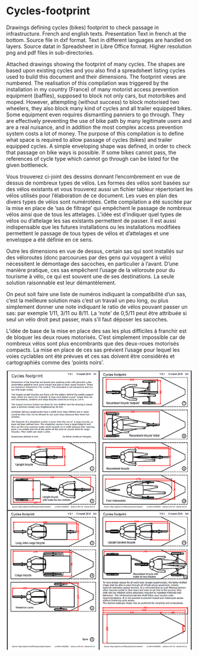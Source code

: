 # Cycles-footprint
Drawings defining cycles (bikes) footprint to check passage
in infrastructure.
French and english texts. Presentation Text in french at the bottom.
Source file in dxf format. Text in different languages are
handled on layers.
Source datat in Spreadsheet in Libre Office format.
Higher resolution png and pdf files in sub-directories.

Attached drawings showing the footprint of many cycles.
The shapes are based upon existing cycles and you also find a spreadsheet
listing cycles used to build this document and their dimensions. 
The footprint views are numbered.
The realisation of this compilation was triggered by the installation in
my country (France) of many motorist access prevention equipment
(baffles), supposed to block not only cars, but motorbikes and moped.
However, attempting (without success) to block motorised two wheelers,
they also block many kind of cycles and all trailer equipped bikes.
Some equipment even requires dismantling panniers to go through.
They are effectively preventing the use of bike path by many legitimate
users and are a real nuisance, and in addition the most complex access
prevention system costs a lot of money.
The purpose of this compilation is to define what space is required to
allow passage of cycles (bikes) and trailer equipped cycles.
A simple enveloping shape was defined, in order to check that passage on
bike ways is possible.
If some bikes cannot pass, the references of cycle type which cannot go
through can be listed for the given bottleneck.

Vous trouverez ci-joint des dessins donnant l’encombrement en vue de
dessus de nombreux types de vélos.
Les formes des vélos sont basées sur des vélos existants et vous
trouverez aussi un fichier tableur répertoriant les vélos utilisés
pour l’élaboration de ce document.
Les vues en plan des divers types de vélos sont numérotées.
Cette compilation a été suscitée par la mise en place de
‘sas de filtrage’ qui empêchent le passage de nombreux vélos ainsi que de
tous les attelages.
L’idée est d’indiquer quel types de vélos ou d’attelage les sas existants
permettent de passer. Il est aussi indispensable que les futures
installations ou les installations modifiées permettent le passage de tous
types de vélos et d’attelages et une enveloppe a été définie en ce sens.

Outre les dimensions en vue de dessus, certain sas qui sont installés sur
des véloroutes (donc parcourues par des gens qui voyagent à vélo)
nécessitent le démontage des sacoches, en particulier à l’avant.
D’une manière pratique, ces sas empêchent l’usage de la véloroute pour du
tourisme à vélo, ce qui est souvent une de ses destinations. La seule
solution raisonnable est leur démantèlement.

On peut soit faire une liste de numéros indiquant la compatibilité d’un
sas, c’est la meilleure solution mais c’est un travail un peu long, ou
plus simplement donner une note indiquant le ratio de vélos pouvant passer
un sas: par exemple 1/11, 3/11 ou 8/11. La ‘note’ de 0,5/11 peut être
attribuée si seul un vélo droit peut passer, mais s’il faut déposer
les sacoches.

L’idée de base de la mise en place des sas les plus difficiles à franchir
est de bloquer les deux roues motorisés. C’est simplement impossible car
de nombreux vélos sont plus encombrants que des deux-roues motorisés
compacts. La mise en place de ces sas prévient l’usage pour lequel les
voies cyclables ont été prévues et ces sas doivent être considérés et
cartographiés comme des ‘points noirs’.

![Presentation image](Full_en_768.png?raw=true "All cycles")



